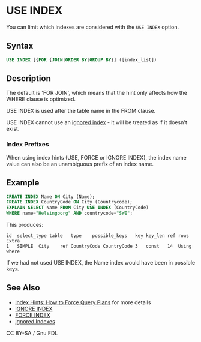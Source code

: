 # USE INDEX

You can limit which indexes are considered with the `USE INDEX` option.

## Syntax

```sql
USE INDEX [{FOR {JOIN|ORDER BY|GROUP BY}] ([index_list])
```

## Description

The default is 'FOR JOIN', which means that the hint only affects how the WHERE clause is optimized.

USE INDEX is used after the table name in the FROM clause.

USE INDEX cannot use an [ignored index](../optimization-and-indexes/ignored-indexes.md) - it will be treated as if it doesn't exist.

### Index Prefixes

When using index hints (USE, FORCE or IGNORE INDEX), the index name value can also be an unambiguous prefix of an index name.

## Example

```sql
CREATE INDEX Name ON City (Name);
CREATE INDEX CountryCode ON City (Countrycode);
EXPLAIN SELECT Name FROM City USE INDEX (CountryCode)
WHERE name="Helsingborg" AND countrycode="SWE";
```

This produces:

```
id	select_type	table	type	possible_keys	key	key_len	ref	rows	Extra
1	SIMPLE	City	ref	CountryCode	CountryCode	3	const	14	Using where
```

If we had not used USE INDEX, the Name index would have been in possible keys.

## See Also

* [Index Hints: How to Force Query Plans](index-hints-how-to-force-query-plans.md) for more details
* [IGNORE INDEX](ignore-index.md)
* [FORCE INDEX](force-index.md)
* [Ignored Indexes](../optimization-and-indexes/ignored-indexes.md)

CC BY-SA / Gnu FDL
